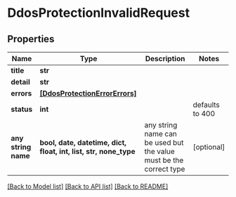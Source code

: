 # DdosProtectionInvalidRequest


## Properties
Name | Type | Description | Notes
------------ | ------------- | ------------- | -------------
**title** | **str** |  | 
**detail** | **str** |  | 
**errors** | [**[DdosProtectionErrorErrors]**](DdosProtectionErrorErrors.md) |  | 
**status** | **int** |  | defaults to 400
**any string name** | **bool, date, datetime, dict, float, int, list, str, none_type** | any string name can be used but the value must be the correct type | [optional]

[[Back to Model list]](../README.md#documentation-for-models) [[Back to API list]](../README.md#documentation-for-api-endpoints) [[Back to README]](../README.md)


